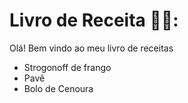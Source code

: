 # Livro de Receita 👨‍🍳:

Olá! Bem vindo ao meu livro de receitas
 - Strogonoff de frango
 - Pavê
 - Bolo de Cenoura
